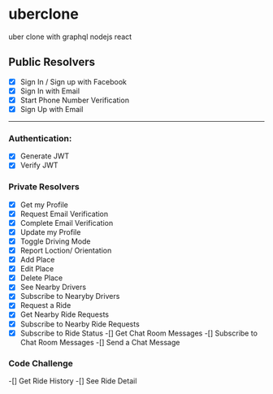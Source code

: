 # uberclone
uber clone with graphql nodejs react

## Public Resolvers
-[x] Sign In / Sign up with Facebook
-[x] Sign In with Email
-[x] Start Phone Number Verification
-[x] Sign Up with Email

------
### Authentication:
-[x] Generate JWT
-[x] Verify JWT

### Private Resolvers

-[x] Get my Profile
-[x] Request Email Verification
-[x] Complete Email Verification
-[x] Update my Profile
-[x] Toggle Driving Mode
-[x] Report Loction/ Orientation
-[x] Add Place
-[x] Edit Place
-[x] Delete Place
-[x] See Nearby Drivers
-[x] Subscribe to Nearyby Drivers
-[x] Request a Ride
-[x] Get Nearby Ride Requests
-[x] Subscribe to Nearby Ride Requests
-[x] Subscribe to Ride Status
-[] Get Chat Room Messages
-[] Subscribe to Chat Room Messages
-[] Send a Chat Message

### Code Challenge

-[] Get Ride History
-[] See Ride Detail